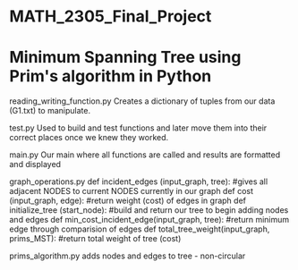 # MATH_2305_Final_Project
# Minimum Spanning Tree using Prim's algorithm in Python

reading_writing_function.py
  Creates a dictionary of tuples from our data (G1.txt) to manipulate.
  
test.py
  Used to build and test functions and later move them into their correct places once we knew they worked.
  
main.py
  Our main where all functions are called and results are formatted and displayed
  
graph_operations.py
  def incident_edges (input_graph, tree):
    #gives all adjacent NODES to current NODES currently in our graph
  def cost (input_graph, edge):
    #return weight (cost) of edges in graph
  def initialize_tree (start_node):
    #build and return our tree to begin adding nodes and edges
  def min_cost_incident_edge(input_graph, tree):
    #return minimum edge through comparision of edges
  def total_tree_weight(input_graph, prims_MST):
    #return total weight of tree (cost)
    
prims_algorithm.py
  adds nodes and edges to tree - non-circular
